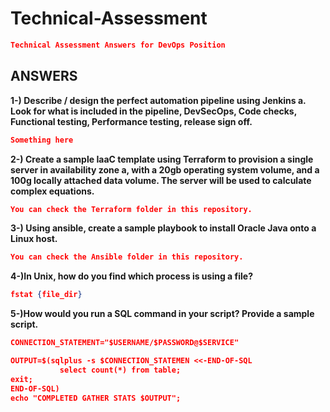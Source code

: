 
# Technical-Assessment
```json
Technical Assessment Answers for DevOps Position
```

## ANSWERS
**1-) Describe / design the perfect automation pipeline using Jenkins
    a.	Look for what is included in the pipeline, DevSecOps, Code checks, Functional testing, Performance testing, release sign off.**
```json
Something here
```
**2-) Create a sample IaaC template using Terraform to provision a single server in availability zone a, with a 20gb operating system volume, and a 100g locally attached data volume. The server will be used to calculate complex equations.**
```json
You can check the Terraform folder in this repository.
```
**3-) Using ansible, create a sample playbook to install Oracle Java onto a Linux host.**
```json
You can check the Ansible folder in this repository.
```
**4-)In Unix, how do you find which process is using a file?**
```json
fstat {file_dir}
```
**5-)How would you run a SQL command in your script? Provide a sample script.**
```json
CONNECTION_STATEMENT="$USERNAME/$PASSWORD@$SERVICE"

OUTPUT=$(sqlplus -s $CONNECTION_STATEMEN <<-END-OF-SQL
           select count(*) from table;
exit;
END-OF-SQL)
echo "COMPLETED GATHER STATS $OUTPUT";
```
